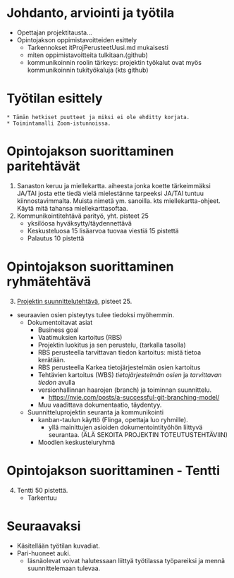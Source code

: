 # Johdanto, arviointi ja työtila
* Opettajan projektitausta...
* Opintojakson oppimistavoitteiden esittely
    * Tarkennokset itProjPerusteetUusi.md mukaisesti
    * miten oppimistavoitteita tulkitaan.(github)
    * kommunikoinnin roolin tärkeys: projektin työkalut ovat myös kommunikoinnin tukityökaluja (kts github)
# Työtilan esittely
    * Tämän hetkiset puutteet ja miksi ei ole ehditty korjata.
    * Toimintamalli Zoom-istunnoissa.
# Opintojakson suorittaminen paritehtävät
1. Sanaston keruu ja miellekartta. aiheesta jonka koette tärkeimmäksi JA/TAI josta ette tiedä vielä mielestänne tarpeeksi JA/TAI tuntuu kiinnostavimmalta. Muista nimetä ym. sanoilla. kts miellekartta-ohjeet. Käytä mitä tahansa miellekarttasoftaa. 
2. Kommunikointitehtävä parityö, yht. pisteet 25
    * yksilöosa hyväksytty/täydennettävä
    * Keskusteluosa 15 lisäarvoa tuovaa viestiä 15 pistettä
    * Palautus 10 pistettä
# Opintojakson suorittaminen ryhmätehtävä
3. [Projektin suunnittelutehtävä](./ITProjPublickRepo/README.md), pisteet 25.
* seuraavien osien pisteytys tulee tiedoksi myöhemmin. 
    * Dokumentoitavat asiat 
        * Business goal 
        * Vaatimuksien kartoitus (RBS)
        * Projektin luokitus ja sen perustelu, (tarkalla tasolla)
        * RBS perusteella tarvittavan tiedon kartoitus: mistä tietoa kerätään. 
        * RBS perusteella Karkea tietojärjestelmän osien kartoitus
        * Tehtävien kartoitus (WBS) *tietojärjestelmän osien* ja *tarvittavan tiedon* avulla
        * versionhallinnan haarojen (branch) ja toiminnan suunnittelu. 
            * https://nvie.com/posts/a-successful-git-branching-model/
        * Muu vaadittava dokumentaatio, täydentyy. 
    * Suunnitteluprojektin seuranta ja kommunikointi
        * kanban-taulun käyttö (Flinga, opettaja luo ryhmille).
            * yllä mainittujen asioiden dokumentointityöhön liittyvä seurantaa. (ÄLÄ SEKOITA PROJEKTIN TOTEUTUSTEHTÄVIIN)
        * Moodlen keskusteluryhmä
# Opintojakson suorittaminen - Tentti
4. Tentti 50 pistettä.
    * Tarkentuu
      
<!--
# Kommunikoinnin peruskuvio - eräs näkökulma
* Pohdintatehtävien ja keskustelun jälkeen
* Kommunikointi = dialogi
* minimitilanne: kaksi osallistujaa (hallittava tilanne)
* kommunikoinnin onnistuminen?
    * viestin lähettäjän ja vastaanottajan tunnetila viestintähetkellä.
    * Tunne antaa vastauksen, järjellä perustellaan tuo vastaus, eli etsitään sopiva perustelu. Siinä me ollaan hyviä.
-->

# Seuraavaksi
* Käsitellään työtilan kuvadiat.
* Pari-huoneet auki. 
    * läsnäolevat voivat halutessaan liittyä työtilassa työpareiksi ja mennä suunnittelemaan tulevaa. 
